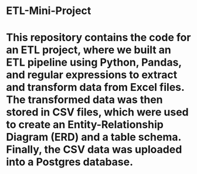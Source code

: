 # ETL-Mini-Project

# This repository contains the code for an ETL project, where we built an ETL pipeline using Python, Pandas, and regular expressions to extract and transform data from Excel files. The transformed data was then stored in CSV files, which were used to create an Entity-Relationship Diagram (ERD) and a table schema. Finally, the CSV data was uploaded into a Postgres database.
